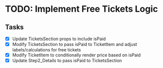 # TODO: Implement Free Tickets Logic

## Tasks
- [x] Update TicketsSection props to include isPaid
- [x] Modify TicketsSection to pass isPaid to TicketItem and adjust labels/calculations for free tickets
- [x] Modify TicketItem to conditionally render price based on isPaid
- [x] Update Step2_Details to pass isPaid to TicketsSection
